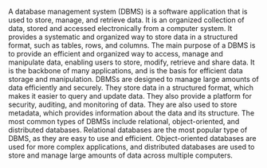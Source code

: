 A database management system (DBMS) is a software application that is used to store, manage, and retrieve data. It is an organized collection of data, stored and accessed electronically from a computer system. It provides a systematic and organized way to store data in a structured format, such as tables, rows, and columns. The main purpose of a DBMS is to provide an efficient and organized way to access, manage and manipulate data, enabling users to store, modify, retrieve and share data. It is the backbone of many applications, and is the basis for efficient data storage and manipulation.
DBMSs are designed to manage large amounts of data efficiently and securely. They store data in a structured format, which makes it easier to query and update data. They also provide a platform for security, auditing, and monitoring of data. They are also used to store metadata, which provides information about the data and its structure.
The most common types of DBMSs include relational, object-oriented, and distributed databases. Relational databases are the most popular type of DBMS, as they are easy to use and efficient. Object-oriented databases are used for more complex applications, and distributed databases are used to store and manage large amounts of data across multiple computers.
